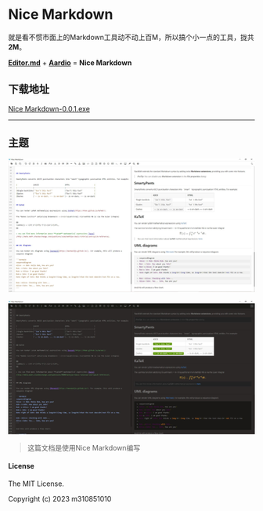 # Nice Markdown

就是看不惯市面上的Markdown工具动不动上百M，所以搞个小一点的工具，拢共**2M**。

**[Editor.md](http://editor.md.ipandao.com/ "Editor.md")** + **[Aardio](https://aardio.com/ "Aardio")**  = **Nice Markdown**

## 下载地址

[Nice Markdown-0.0.1.exe](https://github.com/m310851010/nice-markdown/releases/download/0.0.1/Nice.Markdown.exe")

------------

## 主题

![Alt Text](https://github.com/m310851010/nice-markdown/raw/master/static/1.jpg)

![Alt Text](https://github.com/m310851010/nice-markdown/raw/master/static/2.jpg)


> 这篇文档是使用Nice Markdown编写

#### License

The MIT License.

Copyright (c) 2023 m310851010
